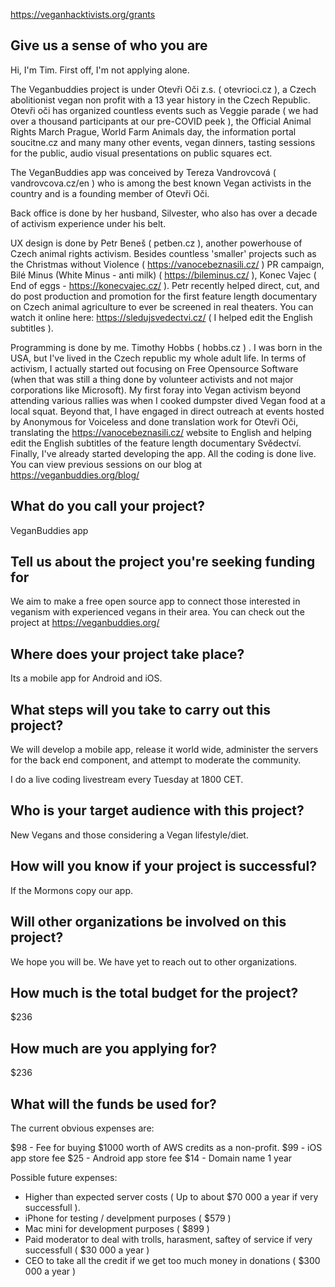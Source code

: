 https://veganhacktivists.org/grants

Give us a sense of who you are
-------------------------------------

Hi, I'm Tim. First off, I'm not applying alone.

The Veganbuddies project is under Otevři Oči z.s. ( otevrioci.cz ), a Czech abolitionist vegan non profit with a 13 year history in the Czech Republic. Otevři oči has organized countless events such as Veggie parade ( we had over a thousand participants at our pre-COVID peek ), the Official Animal Rights March Prague, World Farm Animals day, the information portal soucitne.cz and many many other events, vegan dinners, tasting sessions for the public, audio visual presentations on public squares ect.

The VeganBuddies app was conceived by Tereza Vandrovcová ( vandrovcova.cz/en ) who is among the best known Vegan activists in the country and is a founding member of Otevři Oči.

Back office is done by her husband, Silvester, who also has over a decade of activism experience under his belt.

UX design is done by Petr Beneš ( petben.cz ), another powerhouse of Czech animal rights activism. Besides countless 'smaller' projects such as the Christmas without Violence ( https://vanocebeznasili.cz/ ) PR campaign, Bilé Minus (White Minus - anti milk) ( https://bileminus.cz/ ), Konec Vajec ( End of eggs - https://konecvajec.cz/ ). Petr recently helped direct, cut, and do post production and promotion for the first feature length documentary on Czech animal agriculture to ever be screened in real theaters. You can watch it online here: https://sledujsvedectvi.cz/ ( I helped edit the English subtitles ).

Programming is done by me. Timothy Hobbs ( hobbs.cz ) . I was born in the USA, but I've lived in the Czech republic my whole adult life. In terms of activism, I actually started out focusing on Free Opensource Software (when that was still a thing done by volunteer activists and not major corporations like Microsoft). My first foray into Vegan activism beyond attending various rallies was when I cooked dumpster dived Vegan food at a local squat. Beyond that, I have engaged in direct outreach at events hosted by Anonymous for Voiceless and done translation work for Otevři Oči, translating the https://vanocebeznasili.cz/ website to English and helping edit the English subtitles of the feature length documentary Svědectví. Finally, I've already started developing the app. All the coding is done live. You can view previous sessions on our blog at https://veganbuddies.org/blog/

What do you call your project?
------------------------------------
VeganBuddies app

Tell us about the project you're seeking funding for
---------------------------------------------------------------
We aim to make a free open source app to connect those interested in veganism with experienced vegans in their area. You can check out the project at https://veganbuddies.org/

Where does your project take place?
-------------------------------------------
Its a mobile app for Android and iOS.

What steps will you take to carry out this project?
--------------------------------------------------------------
We will develop a mobile app, release it world wide, administer the servers for the back end component, and attempt to moderate the community.

I do a live coding livestream every Tuesday at 1800 CET.

Who is your target audience with this project?
--------------------------------------------------------
New Vegans and those considering a Vegan lifestyle/diet.

How will you know if your project is successful?
----------------------------------------------------------
If the Mormons copy our app.

Will other organizations be involved on this project?
-----------------------------------------------------------------
We hope you will be. We have yet to reach out to other organizations.

How much is the total budget for the project?
-------------------------------------------------------
$236

How much are you applying for?
------------------------------------
$236

What will the funds be used for?
---------------------------------------
The current obvious expenses are:

$98 - Fee for buying $1000 worth of AWS credits as a non-profit.
$99 - iOS app store fee
$25 - Android app store fee
$14 - Domain name 1 year

Possible future expenses:
 - Higher than expected server costs ( Up to about $70 000 a year if very successfull ).
 - iPhone for testing / develpment purposes ( $579 )
 - Mac mini for development purposes ( $899 )
 - Paid moderator to deal with trolls, harasment, saftey of service if very successfull ( $30 000 a year )
 - CEO to take all the credit if we get too much money in donations ( $300 000 a year )
